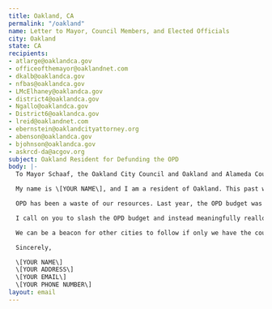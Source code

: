 ```yaml
---
title: Oakland, CA
permalink: "/oakland"
name: Letter to Mayor, Council Members, and Elected Officials
city: Oakland
state: CA
recipients:
- atlarge@oaklandca.gov
- officeofthemayor@oaklandnet.com
- dkalb@oaklandca.gov
- nfbas@oaklandca.gov
- LMcElhaney@oaklandca.gov
- district4@oaklandca.gov
- Ngallo@oaklandca.gov
- District6@oaklandca.gov
- lreid@oaklandnet.com
- ebernstein@oaklandcityattorney.org
- abenson@oaklandca.gov
- bjohnson@oaklandca.gov
- askrcd-da@acgov.org
subject: Oakland Resident for Defunding the OPD
body: |-
  To Mayor Schaaf, the Oakland City Council and Oakland and Alameda County Elected Officials:

  My name is \[YOUR NAME\], and I am a resident of Oakland. This past week, our nation has been gripped by protests calling for a rapid and meaningful reconsideration of the role of policing in communities as well as an end to racism and anti-Blackness in America. Our city has been at the forefront of much of this action. Accordingly, it has come to my attention that the budget for 2021 is being decided as these protests continue.

  OPD has been a waste of our resources. Last year, the OPD budget was approximately half of available discretionary funds. While we’ve been spending extraordinary amounts on policing, we have not seen improvements to safety, homelessness, mental health, or affordability in our city. Instead, we see wasteful and harmful actions of our police.

  I call on you to slash the OPD budget and instead meaningfully reallocate funds towards social programs and resources that support housing, jobs, education, health care, child care, and other critical community needs. I demand a budget that supports community wellbeing, rather than empowers the police forces that tear them apart.

  We can be a beacon for other cities to follow if only we have the courage to change.

  Sincerely,

  \[YOUR NAME\]
  \[YOUR ADDRESS\]
  \[YOUR EMAIL\]
  \[YOUR PHONE NUMBER\]
layout: email
---
```



